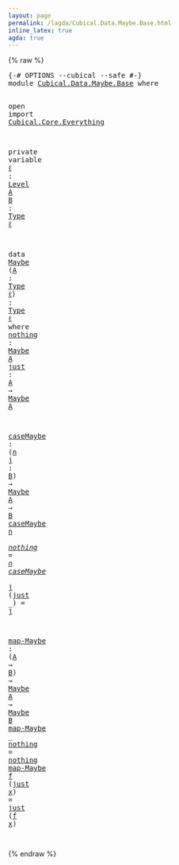 ```yaml
---
layout: page
permalink: /lagda/Cubical.Data.Maybe.Base.html
inline_latex: true
agda: true
---
```

<body>
{% raw %}
<pre class="Agda">
<a id="1" class="Symbol">{-#</a> <a id="5" class="Keyword">OPTIONS</a> <a id="13" class="Pragma">--cubical</a> <a id="23" class="Pragma">--safe</a> <a id="30" class="Symbol">#-}</a>
<a id="34" class="Keyword">module</a> <a id="41" href="Cubical.Data.Maybe.Base.html" class="Module">Cubical.Data.Maybe.Base</a> <a id="65" class="Keyword">where</a>

<a id="72" class="Keyword">open</a> <a id="77" class="Keyword">import</a> <a id="84" href="Cubical.Core.Everything.html" class="Module">Cubical.Core.Everything</a>

<a id="109" class="Keyword">private</a>
  <a id="119" class="Keyword">variable</a>
    <a id="132" href="Cubical.Data.Maybe.Base.html#132" class="Generalizable">ℓ</a> <a id="134" class="Symbol">:</a> <a id="136" href="Agda.Primitive.html#423" class="Postulate">Level</a>
    <a id="146" href="Cubical.Data.Maybe.Base.html#146" class="Generalizable">A</a> <a id="148" href="Cubical.Data.Maybe.Base.html#148" class="Generalizable">B</a> <a id="150" class="Symbol">:</a> <a id="152" href="Cubical.Core.Primitives.html#957" class="Function">Type</a> <a id="157" href="Cubical.Data.Maybe.Base.html#132" class="Generalizable">ℓ</a>

<a id="160" class="Keyword">data</a> <a id="Maybe"></a><a id="165" href="Cubical.Data.Maybe.Base.html#165" class="Datatype">Maybe</a> <a id="171" class="Symbol">(</a><a id="172" href="Cubical.Data.Maybe.Base.html#172" class="Bound">A</a> <a id="174" class="Symbol">:</a> <a id="176" href="Cubical.Core.Primitives.html#957" class="Function">Type</a> <a id="181" href="Cubical.Data.Maybe.Base.html#132" class="Generalizable">ℓ</a><a id="182" class="Symbol">)</a> <a id="184" class="Symbol">:</a> <a id="186" href="Cubical.Core.Primitives.html#957" class="Function">Type</a> <a id="191" href="Cubical.Data.Maybe.Base.html#181" class="Bound">ℓ</a> <a id="193" class="Keyword">where</a>
  <a id="Maybe.nothing"></a><a id="201" href="Cubical.Data.Maybe.Base.html#201" class="InductiveConstructor">nothing</a> <a id="209" class="Symbol">:</a> <a id="211" href="Cubical.Data.Maybe.Base.html#165" class="Datatype">Maybe</a> <a id="217" href="Cubical.Data.Maybe.Base.html#172" class="Bound">A</a>
  <a id="Maybe.just"></a><a id="221" href="Cubical.Data.Maybe.Base.html#221" class="InductiveConstructor">just</a>    <a id="229" class="Symbol">:</a> <a id="231" href="Cubical.Data.Maybe.Base.html#172" class="Bound">A</a> <a id="233" class="Symbol">→</a> <a id="235" href="Cubical.Data.Maybe.Base.html#165" class="Datatype">Maybe</a> <a id="241" href="Cubical.Data.Maybe.Base.html#172" class="Bound">A</a>

<a id="caseMaybe"></a><a id="244" href="Cubical.Data.Maybe.Base.html#244" class="Function">caseMaybe</a> <a id="254" class="Symbol">:</a> <a id="256" class="Symbol">(</a><a id="257" href="Cubical.Data.Maybe.Base.html#257" class="Bound">n</a> <a id="259" href="Cubical.Data.Maybe.Base.html#259" class="Bound">j</a> <a id="261" class="Symbol">:</a> <a id="263" href="Cubical.Data.Maybe.Base.html#148" class="Generalizable">B</a><a id="264" class="Symbol">)</a> <a id="266" class="Symbol">→</a> <a id="268" href="Cubical.Data.Maybe.Base.html#165" class="Datatype">Maybe</a> <a id="274" href="Cubical.Data.Maybe.Base.html#146" class="Generalizable">A</a> <a id="276" class="Symbol">→</a> <a id="278" href="Cubical.Data.Maybe.Base.html#148" class="Generalizable">B</a>
<a id="280" href="Cubical.Data.Maybe.Base.html#244" class="Function">caseMaybe</a> <a id="290" href="Cubical.Data.Maybe.Base.html#290" class="Bound">n</a> <a id="292" class="Symbol">_</a> <a id="294" href="Cubical.Data.Maybe.Base.html#201" class="InductiveConstructor">nothing</a>  <a id="303" class="Symbol">=</a> <a id="305" href="Cubical.Data.Maybe.Base.html#290" class="Bound">n</a>
<a id="307" href="Cubical.Data.Maybe.Base.html#244" class="Function">caseMaybe</a> <a id="317" class="Symbol">_</a> <a id="319" href="Cubical.Data.Maybe.Base.html#319" class="Bound">j</a> <a id="321" class="Symbol">(</a><a id="322" href="Cubical.Data.Maybe.Base.html#221" class="InductiveConstructor">just</a> <a id="327" class="Symbol">_)</a> <a id="330" class="Symbol">=</a> <a id="332" href="Cubical.Data.Maybe.Base.html#319" class="Bound">j</a>

<a id="map-Maybe"></a><a id="335" href="Cubical.Data.Maybe.Base.html#335" class="Function">map-Maybe</a> <a id="345" class="Symbol">:</a> <a id="347" class="Symbol">(</a><a id="348" href="Cubical.Data.Maybe.Base.html#146" class="Generalizable">A</a> <a id="350" class="Symbol">→</a> <a id="352" href="Cubical.Data.Maybe.Base.html#148" class="Generalizable">B</a><a id="353" class="Symbol">)</a> <a id="355" class="Symbol">→</a> <a id="357" href="Cubical.Data.Maybe.Base.html#165" class="Datatype">Maybe</a> <a id="363" href="Cubical.Data.Maybe.Base.html#146" class="Generalizable">A</a> <a id="365" class="Symbol">→</a> <a id="367" href="Cubical.Data.Maybe.Base.html#165" class="Datatype">Maybe</a> <a id="373" href="Cubical.Data.Maybe.Base.html#148" class="Generalizable">B</a>
<a id="375" href="Cubical.Data.Maybe.Base.html#335" class="Function">map-Maybe</a> <a id="385" class="Symbol">_</a> <a id="387" href="Cubical.Data.Maybe.Base.html#201" class="InductiveConstructor">nothing</a>  <a id="396" class="Symbol">=</a> <a id="398" href="Cubical.Data.Maybe.Base.html#201" class="InductiveConstructor">nothing</a>
<a id="406" href="Cubical.Data.Maybe.Base.html#335" class="Function">map-Maybe</a> <a id="416" href="Cubical.Data.Maybe.Base.html#416" class="Bound">f</a> <a id="418" class="Symbol">(</a><a id="419" href="Cubical.Data.Maybe.Base.html#221" class="InductiveConstructor">just</a> <a id="424" href="Cubical.Data.Maybe.Base.html#424" class="Bound">x</a><a id="425" class="Symbol">)</a> <a id="427" class="Symbol">=</a> <a id="429" href="Cubical.Data.Maybe.Base.html#221" class="InductiveConstructor">just</a> <a id="434" class="Symbol">(</a><a id="435" href="Cubical.Data.Maybe.Base.html#416" class="Bound">f</a> <a id="437" href="Cubical.Data.Maybe.Base.html#424" class="Bound">x</a><a id="438" class="Symbol">)</a>

</pre>
{% endraw %}
</body>